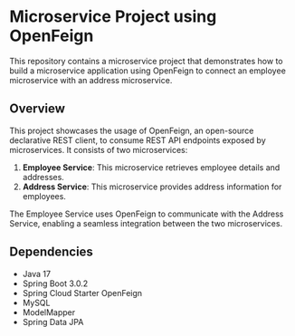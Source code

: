 
# Microservice Project using OpenFeign

This repository contains a microservice project that demonstrates how to build a microservice application using OpenFeign to connect an employee microservice with an address microservice.

## Overview

This project showcases the usage of OpenFeign, an open-source declarative REST client, to consume REST API endpoints exposed by microservices. It consists of two microservices:

1. **Employee Service**: This microservice retrieves employee details and addresses.
2. **Address Service**: This microservice provides address information for employees.

The Employee Service uses OpenFeign to communicate with the Address Service, enabling a seamless integration between the two microservices.

## Dependencies

- Java 17
- Spring Boot 3.0.2
- Spring Cloud Starter OpenFeign
- MySQL
- ModelMapper
- Spring Data JPA


